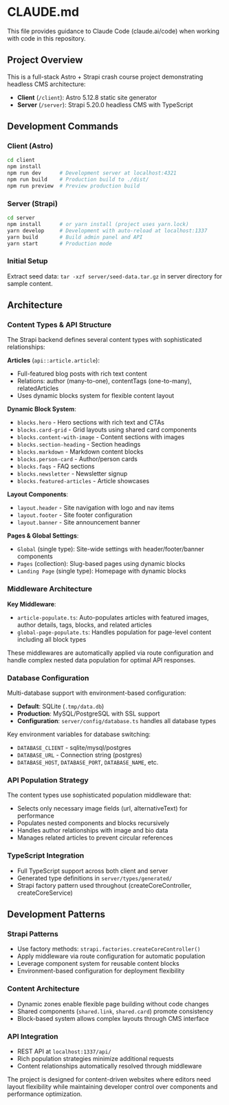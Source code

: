 # CLAUDE.md

This file provides guidance to Claude Code (claude.ai/code) when working with code in this repository.

## Project Overview

This is a full-stack Astro + Strapi crash course project demonstrating headless CMS architecture:
- **Client** (`/client`): Astro 5.12.8 static site generator
- **Server** (`/server`): Strapi 5.20.0 headless CMS with TypeScript

## Development Commands

### Client (Astro)
```bash
cd client
npm install
npm run dev      # Development server at localhost:4321
npm run build    # Production build to ./dist/
npm run preview  # Preview production build
```

### Server (Strapi)
```bash
cd server
npm install      # or yarn install (project uses yarn.lock)
yarn develop     # Development with auto-reload at localhost:1337
yarn build       # Build admin panel and API
yarn start       # Production mode
```

### Initial Setup
Extract seed data: `tar -xzf server/seed-data.tar.gz` in server directory for sample content.

## Architecture

### Content Types & API Structure

The Strapi backend defines several content types with sophisticated relationships:

**Articles** (`api::article.article`):
- Full-featured blog posts with rich text content
- Relations: author (many-to-one), contentTags (one-to-many), relatedArticles
- Uses dynamic blocks system for flexible content layout

**Dynamic Block System**:
- `blocks.hero` - Hero sections with rich text and CTAs
- `blocks.card-grid` - Grid layouts using shared card components  
- `blocks.content-with-image` - Content sections with images
- `blocks.section-heading` - Section headings
- `blocks.markdown` - Markdown content blocks
- `blocks.person-card` - Author/person cards
- `blocks.faqs` - FAQ sections
- `blocks.newsletter` - Newsletter signup
- `blocks.featured-articles` - Article showcases

**Layout Components**:
- `layout.header` - Site navigation with logo and nav items
- `layout.footer` - Site footer configuration
- `layout.banner` - Site announcement banner

**Pages & Global Settings**:
- `Global` (single type): Site-wide settings with header/footer/banner components
- `Pages` (collection): Slug-based pages using dynamic blocks
- `Landing Page` (single type): Homepage with dynamic blocks

### Middleware Architecture

**Key Middleware**:
- `article-populate.ts`: Auto-populates articles with featured images, author details, tags, blocks, and related articles
- `global-page-populate.ts`: Handles population for page-level content including all block types

These middlewares are automatically applied via route configuration and handle complex nested data population for optimal API responses.

### Database Configuration

Multi-database support with environment-based configuration:
- **Default**: SQLite (`.tmp/data.db`)
- **Production**: MySQL/PostgreSQL with SSL support
- **Configuration**: `server/config/database.ts` handles all database types

Key environment variables for database switching:
- `DATABASE_CLIENT` - sqlite/mysql/postgres
- `DATABASE_URL` - Connection string (postgres)
- `DATABASE_HOST`, `DATABASE_PORT`, `DATABASE_NAME`, etc.

### API Population Strategy

The content types use sophisticated population middleware that:
- Selects only necessary image fields (url, alternativeText) for performance
- Populates nested components and blocks recursively
- Handles author relationships with image and bio data
- Manages related articles to prevent circular references

### TypeScript Integration

- Full TypeScript support across both client and server
- Generated type definitions in `server/types/generated/`
- Strapi factory pattern used throughout (createCoreController, createCoreService)

## Development Patterns

### Strapi Patterns
- Use factory methods: `strapi.factories.createCoreController()`
- Apply middleware via route configuration for automatic population
- Leverage component system for reusable content blocks
- Environment-based configuration for deployment flexibility

### Content Architecture
- Dynamic zones enable flexible page building without code changes
- Shared components (`shared.link`, `shared.card`) promote consistency
- Block-based system allows complex layouts through CMS interface

### API Integration
- REST API at `localhost:1337/api/`
- Rich population strategies minimize additional requests
- Content relationships automatically resolved through middleware

The project is designed for content-driven websites where editors need layout flexibility while maintaining developer control over components and performance optimization.